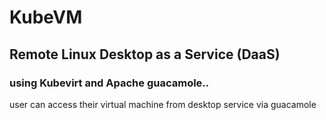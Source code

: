 # KubeVM
## Remote Linux Desktop as a Service (DaaS)

### using Kubevirt and Apache guacamole..

user can access their virtual machine from desktop service via guacamole
